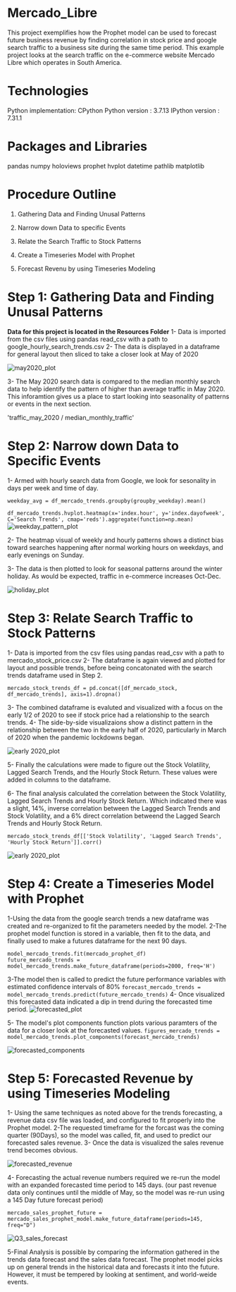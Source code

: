 # Mercado_Libre
This project exemplifies how the Prophet model can be used to forecast future business revenue by finding correlation in stock price and google search traffic to a business site during the same time period. This example project looks at the search traffic on the e-commerce website Mercado Libre which operates in South America.

# Technologies
Python implementation: CPython
Python version       : 3.7.13
IPython version      : 7.31.1

# Packages and Libraries
pandas
numpy 
holoviews 
prophet
hvplot
datetime
pathlib
matplotlib

# Procedure Outline
1. Gathering Data and Finding Unusal Patterns

2. Narrow down Data to specific Events

3. Relate the Search Traffic to Stock Patterns

4. Create a Timeseries Model with Prophet

5. Forecast Revenu by using Timeseries Modeling

# Step 1: Gathering Data and Finding Unusal Patterns
**Data for this project is located in the Resources Folder**
1- Data is imported from the csv files using pandas read_csv with a path to google_hourly_search_trends.csv
2- The data is displayed in a dataframe for general layout then sliced to take a closer look at May of 2020

![may2020_plot](./images/ml_may2020.png)

3- The May 2020 search data is compared to the median monthly search data to help identify the pattern of higher than average traffic in May 2020. This inforamtion gives us a place to start looking into seasonality of patterns or events in the next section.

'traffic_may_2020 / median_monthly_traffic'

# Step 2: Narrow down Data to Specific Events

1- Armed with hourly search data from Google, we look for sesonality in days per week and time of day.
```groupby_weekday = [df_mercado_trends.index.dayofweek, df_mercado_trends.index.hour]
weekday_avg = df_mercado_trends.groupby(groupby_weekday).mean()
```

`df_mercado_trends.hvplot.heatmap(x='index.hour', y='index.dayofweek', C='Search Trends', cmap='reds').aggregate(function=np.mean)
`
![weekday_pattern_plot](./images/weekday.png)

2- The heatmap visual of weekly and hourly patterns shows a distinct bias toward searches happening after normal working hours on weekdays, and early evenings on Sunday.

3- The data is then plotted to look for seasonal patterns around the winter holiday.  As would be expected, traffic in e-commerce increases Oct-Dec.

![holiday_plot](./images/winter.png)

# Step 3: Relate Search Traffic to Stock Patterns
1- Data is imported from the csv files using pandas read_csv with a path to mercado_stock_price.csv
2- The dataframe is again viewed and plotted for layout and possible trends, before being concatonated with the search trends dataframe used in Step 2.

`mercado_stock_trends_df = pd.concat([df_mercado_stock, df_mercado_trends], axis=1).dropna()`

3- The combined dataframe is evaluted and visualized with a focus on the early 1/2 of 2020 to see if stock price had a relationship to the search trends. 
4- The side-by-side visualizaions show a distinct pattern in the relationship between the two in the early half of 2020, particularly in March of 2020 when the pandemic lockdowns began.


![early 2020_plot](./images/stock_search_vis.png)

5- Finally the calculations were made to figure out the Stock Volatility, Lagged Search Trends, and the Hourly Stock Return. These values were added in columns to the dataframe.

6- The final analysis calculated the correlation between the Stock Volatility, Lagged Search Trends and Hourly Stock Return. Which indicated there was a slight, 14%, inverse correlation between the Lagged Search Trends and Stock Volatility, and a 6% direct correlation betweend the Lagged Search Trends and Hourly Stock Return.

`mercado_stock_trends_df[['Stock Volatility', 'Lagged Search Trends', 'Hourly Stock Return']].corr()`

![early 2020_plot](./images/df_corr.png)

# Step 4: Create a Timeseries Model with Prophet
1-Using the data from the google search trends a new dataframe was created and re-organized to fit the parameters needed by the model.
2-The prophet model function is stored in a variable, then fit to the data, and finally used to make a futures dataframe for the next 90 days.
```model_mercado_trends = Prophet()
model_mercado_trends.fit(mercado_prophet_df)
future_mercado_trends = model_mercado_trends.make_future_dataframe(periods=2000, freq='H')
```

3-The model then is called to predict the future performance variables with estimated confidence intervals of 80%
`forecast_mercado_trends = model_mercado_trends.predict(future_mercado_trends)`
4- Once visualized this forecasted data indicated a dip in trend during the forecasted time period.
![forecasted_plot](./images/forecast_vis.png)

5- The model's plot components function plots various paramters of the data for a closer look at the forecasted values.
`figures_mercado_trends = model_mercado_trends.plot_components(forecast_mercado_trends)`

![forecasted_components](./images/forecast_components.png)

# Step 5: Forecasted Revenue by using Timeseries Modeling
1- Using the same techniques as noted above for the trends forecasting, a revenue data csv file was loaded, and configured to fit properly into the Prophet model.
2-The requested timeframe for the forcast was the coming quarter (90Days), so the model was called, fit, and used to predict our forecasted sales revenue. 
3- Once the data is visualized the sales revenue trend becomes obvious.

![forecasted_revenue](./images/forecast_revenue.png)


4- Forecasting the actual revenue numbers required we re-run the model with an expanded forecasted time period to 145 days. (our past revenue data only continues until the middle of May, so the model was re-run using a 145 Day future forecast period)

`mercado_sales_prophet_future = mercado_sales_prophet_model.make_future_dataframe(periods=145, freq="D")`

![Q3_sales_forecast](./images/Q3_sales_forecast.png)

5-Final Analysis is possible by comparing the information gathered in the trends data forecast and the sales data forecast. The prophet model picks up on general trends in the historical data and forecasts it into the future.  However, it must be tempered by looking at sentiment, and world-weide events.